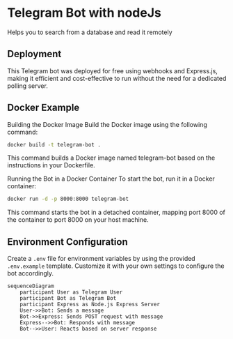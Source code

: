 # Telegram Bot with nodeJs

Helps you to search from a database and read it remotely

## Deployment

This Telegram bot was deployed for free using webhooks and Express.js, making it efficient and cost-effective to run without the need for a dedicated polling server.

## Docker Example

Building the Docker Image
Build the Docker image using the following command:

```bash
docker build -t telegram-bot .
```

This command builds a Docker image named telegram-bot based on the instructions in your Dockerfile.

Running the Bot in a Docker Container
To start the bot, run it in a Docker container:

```bash
docker run -d -p 8000:8000 telegram-bot
```

This command starts the bot in a detached container, mapping port 8000 of the container to port 8000 on your host machine.

## Environment Configuration

Create a `.env` file for environment variables by using the provided `.env.example` template. Customize it with your own settings to configure the bot accordingly.

```mermaid
sequenceDiagram
    participant User as Telegram User
    participant Bot as Telegram Bot
    participant Express as Node.js Express Server
    User->>Bot: Sends a message
    Bot->>Express: Sends POST request with message
    Express-->>Bot: Responds with message
    Bot-->>User: Reacts based on server response
```
